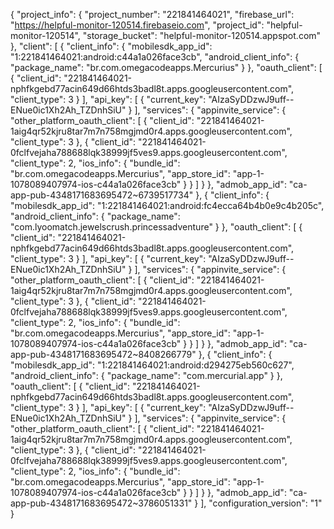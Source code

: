  {
  "project_info": {
    "project_number": "221841464021",
    "firebase_url": "https://helpful-monitor-120514.firebaseio.com",
    "project_id": "helpful-monitor-120514",
    "storage_bucket": "helpful-monitor-120514.appspot.com"
  },
  "client": [
    {
      "client_info": {
        "mobilesdk_app_id": "1:221841464021:android:c44a1a026face3cb",
        "android_client_info": {
          "package_name": "br.com.omegacodeapps.Mercurius"
        }
      },
      "oauth_client": [
        {
          "client_id": "221841464021-nphfkgebd77acin649d66htds3badl8t.apps.googleusercontent.com",
          "client_type": 3
        }
      ],
      "api_key": [
        {
          "current_key": "AIzaSyDDzwJ9uff--ENue0ic1Xh2Ah_TZDnhSiU"
        }
      ],
      "services": {
        "appinvite_service": {
          "other_platform_oauth_client": [
            {
              "client_id": "221841464021-1aig4qr52kjru8tar7m7n758mgjmd0r4.apps.googleusercontent.com",
              "client_type": 3
            },
            {
              "client_id": "221841464021-0fclfvejaha788688lqk38999jf5ves9.apps.googleusercontent.com",
              "client_type": 2,
              "ios_info": {
                "bundle_id": "br.com.omegacodeapps.Mercurius",
                "app_store_id": "app-1-1078089407974-ios-c44a1a026face3cb"
              }
            }
          ]
        }
      },
      "admob_app_id": "ca-app-pub-4348171683695472~6739517734"
    },
    {
      "client_info": {
        "mobilesdk_app_id": "1:221841464021:android:fc4ecca64b4b0e9c4b205c",
        "android_client_info": {
          "package_name": "com.lyoomatch.jewelscrush.princessadventure"
        }
      },
      "oauth_client": [
        {
          "client_id": "221841464021-nphfkgebd77acin649d66htds3badl8t.apps.googleusercontent.com",
          "client_type": 3
        }
      ],
      "api_key": [
        {
          "current_key": "AIzaSyDDzwJ9uff--ENue0ic1Xh2Ah_TZDnhSiU"
        }
      ],
      "services": {
        "appinvite_service": {
          "other_platform_oauth_client": [
            {
              "client_id": "221841464021-1aig4qr52kjru8tar7m7n758mgjmd0r4.apps.googleusercontent.com",
              "client_type": 3
            },
            {
              "client_id": "221841464021-0fclfvejaha788688lqk38999jf5ves9.apps.googleusercontent.com",
              "client_type": 2,
              "ios_info": {
                "bundle_id": "br.com.omegacodeapps.Mercurius",
                "app_store_id": "app-1-1078089407974-ios-c44a1a026face3cb"
              }
            }
          ]
        }
      },
      "admob_app_id": "ca-app-pub-4348171683695472~8408266779"
    },
    {
      "client_info": {
        "mobilesdk_app_id": "1:221841464021:android:d294275eb560c627",
        "android_client_info": {
          "package_name": "com.mercurial.app"
        }
      },
      "oauth_client": [
        {
          "client_id": "221841464021-nphfkgebd77acin649d66htds3badl8t.apps.googleusercontent.com",
          "client_type": 3
        }
      ],
      "api_key": [
        {
          "current_key": "AIzaSyDDzwJ9uff--ENue0ic1Xh2Ah_TZDnhSiU"
        }
      ],
      "services": {
        "appinvite_service": {
          "other_platform_oauth_client": [
            {
              "client_id": "221841464021-1aig4qr52kjru8tar7m7n758mgjmd0r4.apps.googleusercontent.com",
              "client_type": 3
            },
            {
              "client_id": "221841464021-0fclfvejaha788688lqk38999jf5ves9.apps.googleusercontent.com",
              "client_type": 2,
              "ios_info": {
                "bundle_id": "br.com.omegacodeapps.Mercurius",
                "app_store_id": "app-1-1078089407974-ios-c44a1a026face3cb"
              }
            }
          ]
        }
      },
      "admob_app_id": "ca-app-pub-4348171683695472~3786051331"
    }
  ],
  "configuration_version": "1"
}

